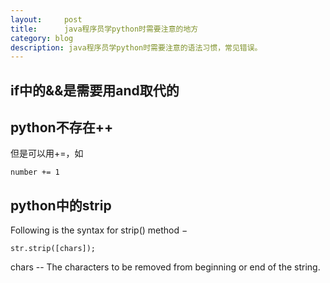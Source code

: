 ```yaml
---
layout:     post
title:      java程序员学python时需要注意的地方
category: blog
description: java程序员学python时需要注意的语法习惯，常见错误。
---
```



## if中的&&是需要用and取代的

## python不存在++   
但是可以用+=，如
	
	number += 1   
	
	
## python中的strip

Following is the syntax for strip() method −

	str.strip([chars]);
	
chars -- The characters to be removed from beginning or end of the string.

